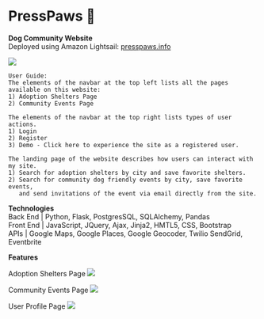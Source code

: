 # PressPaws :dog:
**Dog Community Website** </br>
Deployed using Amazon Lightsail: [presspaws.info](http://presspaws.info)

![](GIPHYs/Homepage.gif)

```
User Guide:
The elements of the navbar at the top left lists all the pages available on this website: 
1) Adoption Shelters Page
2) Community Events Page

The elements of the navbar at the top right lists types of user actions. 
1) Login 
2) Register
3) Demo - Click here to experience the site as a registered user.

The landing page of the website describes how users can interact with my site. 
1) Search for adoption shelters by city and save favorite shelters.
2) Search for community dog friendly events by city, save favorite events,
   and send invitations of the event via email directly from the site.
```
**Technologies** </br>
Back End | Python, Flask, PostgresSQL, SQLAlchemy, Pandas </br>
Front End | JavaScript, JQuery, Ajax, Jinja2, HMTL5, CSS, Bootstrap </br>
APIs | Google Maps, Google Places, Google Geocoder, Twilio SendGrid, Eventbrite </br>

**Features**

Adoption Shelters Page
![](GIPHYs/Shelters.gif)

Community Events Page
![](GIPHYs/Events.gif)

User Profile Page
![](GIPHYs/Profile.gif)




